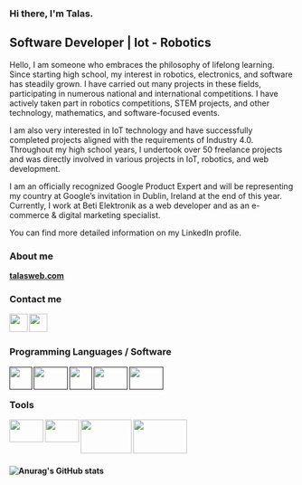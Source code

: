 ### Hi there, I'm Talas.
	
	
## Software Developer | Iot - Robotics

Hello,
I am someone who embraces the philosophy of lifelong learning. Since starting high school, my interest in robotics, electronics, and software has steadily grown. I have carried out many projects in these fields, participating in numerous national and international competitions. I have actively taken part in robotics competitions, STEM projects, and other technology, mathematics, and software-focused events.

I am also very interested in IoT technology and have successfully completed projects aligned with the requirements of Industry 4.0.
Throughout my high school years, I undertook over 50 freelance projects and was directly involved in various projects in IoT, robotics, and web development.

I am an officially recognized Google Product Expert and will be representing my country at Google’s invitation in Dublin, Ireland at the end of this year.
Currently, I work at Beti Elektronik as a web developer and as an e-commerce & digital marketing specialist.

You can find more detailed information on my LinkedIn profile.



### About me

<p><a href="https://www.talasweb.com/"><b>talasweb.com</br></a></p>

### Contact me

<a href="https://www.linkedin.com/in/muhammedalitalas/"><img height="32" width="32" src="https://unpkg.com/simple-icons@6.11.0/icons/linkedin.svg" align="left" /></a>
<a href="https://www.instagram.com/mrtalas06/"><img height="32" width="32" src="https://unpkg.com/simple-icons@v6/icons/instagram.svg" align="left" /></a>

<br />
<br />

### Programming Languages / Software

<a href=""><img height="40" width="40" src="https://upload.wikimedia.org/wikipedia/commons/thumb/1/18/ISO_C%2B%2B_Logo.svg/1822px-ISO_C%2B%2B_Logo.svg.png" align="left" /></a>
<a href=""><img height="40" width="60" src="https://www.vectorlogo.zone/logos/python/python-icon.svg" align="left" /></a>
<a href=""><img height="40" width="40" src="https://seeklogo.com/images/C/c-sharp-c-logo-02F17714BA-seeklogo.com.png" align="left" /></a>
<a href=""><img height="40" width="60" src="https://upload.wikimedia.org/wikipedia/commons/thumb/2/27/PHP-logo.svg/2560px-PHP-logo.svg.png" align="left" /></a>
<a href=""><img height="40" width="60" src="https://upload.wikimedia.org/wikipedia/commons/thumb/8/87/Arduino_Logo.svg/2560px-Arduino_Logo.svg.png" align="left" /></a>

<br />
<br />

### Tools

<a href="https://www.instagram.com/nodemcuteknoloji/"><img height="40" width="60" src="https://cdn.cdnlogo.com/logos/v/82/visual-studio-code.svg" align="left" /></a>
<a href="https://www.instagram.com/nodemcuteknoloji/"><img height="40" width="60" src="https://www.vectorlogo.zone/logos/arduino/arduino-official.svg" align="left" /></a>
<a href="https://www.instagram.com/nodemcuteknoloji/"><img height="60" width="90" src="https://cdn.cdnlogo.com/logos/p/36/pycharm.svg" align="left" /></a>
<a href="https://www.instagram.com/nodemcuteknoloji/"><img height="60" width="95" src="https://www.vectorlogo.zone/logos/git-scm/git-scm-ar21.svg" align="left" /></a>

<br />
<br />
<br />
<br />

![Anurag's GitHub stats](https://github-readme-stats.vercel.app/api/top-langs/?username=MrTalas&layout=demo)




	
